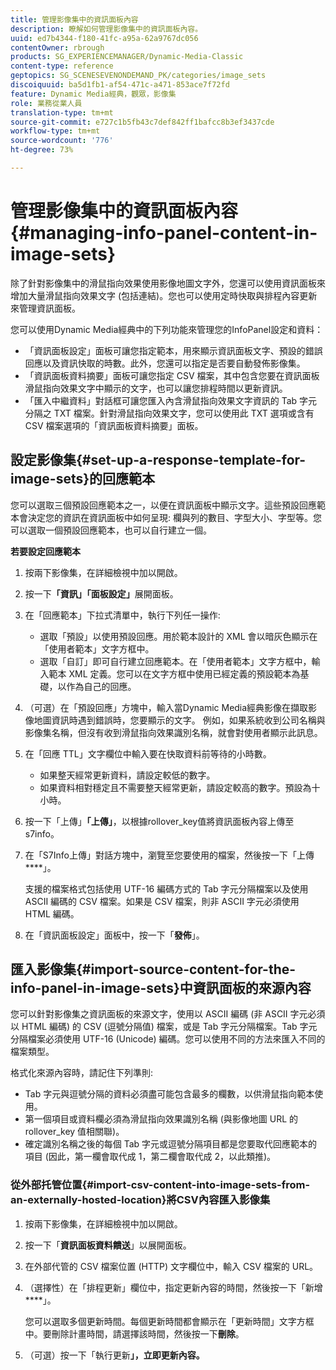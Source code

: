 ```yaml
---
title: 管理影像集中的資訊面板內容
description: 瞭解如何管理影像集中的資訊面板內容。
uuid: ed7b4344-f180-41fc-a95a-62a9767dc056
contentOwner: rbrough
products: SG_EXPERIENCEMANAGER/Dynamic-Media-Classic
content-type: reference
geptopics: SG_SCENESEVENONDEMAND_PK/categories/image_sets
discoiquuid: ba5d1fb1-af54-471c-a471-853ace7f72fd
feature: Dynamic Media經典，觀眾，影像集
role: 業務從業人員
translation-type: tm+mt
source-git-commit: e727c1b5fb43c7def842ff1bafcc8b3ef3437cde
workflow-type: tm+mt
source-wordcount: '776'
ht-degree: 73%

---
```



# 管理影像集中的資訊面板內容{#managing-info-panel-content-in-image-sets}

除了針對影像集中的滑鼠指向效果使用影像地圖文字外，您還可以使用資訊面板來增加大量滑鼠指向效果文字 (包括連結)。您也可以使用定時快取與排程內容更新來管理資訊面板。

您可以使用Dynamic Media經典中的下列功能來管理您的InfoPanel設定和資料：

* 「資訊面板設定」面板可讓您指定範本，用來顯示資訊面板文字、預設的錯誤回應以及資訊快取的時數。此外，您還可以指定是否要自動發佈影像集。
* 「資訊面板資料摘要」面板可讓您指定 CSV 檔案，其中包含您要在資訊面板滑鼠指向效果文字中顯示的文字，也可以讓您排程時間以更新資訊。
* 「匯入中繼資料」對話框可讓您匯入內含滑鼠指向效果文字資訊的 Tab 字元分隔之 TXT 檔案。針對滑鼠指向效果文字，您可以使用此 TXT 選項或含有 CSV 檔案選項的「資訊面板資料摘要」面板。

## 設定影像集{#set-up-a-response-template-for-image-sets}的回應範本

您可以選取三個預設回應範本之一，以便在資訊面板中顯示文字。這些預設回應範本會決定您的資訊在資訊面板中如何呈現: 欄與列的數目、字型大小、字型等。您可以選取一個預設回應範本，也可以自行建立一個。

**若要設定回應範本**

1. 按兩下影像集，在詳細檢視中加以開啟。
1. 按一下&#x200B;**「資訊」「面板設定」**&#x200B;展開面板。
1. 在「回應範本」下拉式清單中，執行下列任一操作:

   * 選取「預設」以使用預設回應。用於範本設計的 XML 會以暗灰色顯示在「使用者範本」文字方框中。
   * 選取「自訂」即可自行建立回應範本。在「使用者範本」文字方框中，輸入範本 XML 定義。您可以在文字方框中使用已經定義的預設範本為基礎，以作為自己的回應。

1. （可選）在「預設回應」方塊中，輸入當Dynamic Media經典影像在擷取影像地圖資訊時遇到錯誤時，您要顯示的文字。 例如，如果系統收到公司名稱與影像集名稱，但沒有收到滑鼠指向效果識別名稱，就會對使用者顯示此訊息。
1. 在「回應 TTL」文字欄位中輸入要在快取資料前等待的小時數。

   * 如果整天經常更新資料，請設定較低的數字。
   * 如果資料相對穩定且不需要整天經常更新，請設定較高的數字。預設為十小時。

1. 按一下「上傳」**「上傳」**，以根據rollover_key值將資訊面板內容上傳至s7info。
1. 在「S7Info上傳」對話方塊中，瀏覽至您要使用的檔案，然後按一下「上傳&#x200B;****」。

   支援的檔案格式包括使用 UTF-16 編碼方式的 Tab 字元分隔檔案以及使用 ASCII 編碼的 CSV 檔案。如果是 CSV 檔案，則非 ASCII 字元必須使用 HTML 編碼。

1. 在「資訊面板設定」面板中，按一下「**發佈**」。

## 匯入影像集{#import-source-content-for-the-info-panel-in-image-sets}中資訊面板的來源內容

您可以針對影像集之資訊面板的來源文字，使用以 ASCII 編碼 (非 ASCII 字元必須以 HTML 編碼) 的 CSV (逗號分隔值) 檔案，或是 Tab 字元分隔檔案。Tab 字元分隔檔案必須使用 UTF-16 (Unicode) 編碼。您可以使用不同的方法來匯入不同的檔案類型。

格式化來源內容時，請記住下列準則:

* Tab 字元與逗號分隔的資料必須盡可能包含最多的欄數，以供滑鼠指向範本使用。
* 第一個項目或資料欄必須為滑鼠指向效果識別名稱 (與影像地圖 URL 的 rollover_key 值相關聯)。
* 確定識別名稱之後的每個 Tab 字元或逗號分隔項目都是您要取代回應範本的項目 (因此，第一欄會取代成 $1$，第二欄會取代成 $2$，以此類推)。

### 從外部托管位置{#import-csv-content-into-image-sets-from-an-externally-hosted-location}將CSV內容匯入影像集

1. 按兩下影像集，在詳細檢視中加以開啟。
1. 按一下「**資訊面板資料饋送**」以展開面板。
1. 在外部代管的 CSV 檔案位置 (HTTP) 文字欄位中，輸入 CSV 檔案的 URL。
1. （選擇性）在「排程更新」欄位中，指定更新內容的時間，然後按一下「新增&#x200B;****」。

   您可以選取多個更新時間。每個更新時間都會顯示在「更新時間」文字方框中。要刪除計畫時間，請選擇該時間，然後按一下&#x200B;**刪除**。

1. （可選）按一下「執行更新&#x200B;**」，立即更新內容。**


